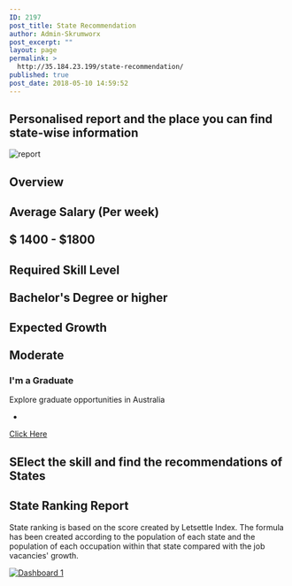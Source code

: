 ```yaml
---
ID: 2197
post_title: State Recommendation
author: Admin-Skrumworx
post_excerpt: ""
layout: page
permalink: >
  http://35.184.23.199/state-recommendation/
published: true
post_date: 2018-05-10 14:59:52
---
```

<h2>Personalised report and the place you can find state-wise information</h2>		
										<img src="http://35.184.23.199/wp-content/uploads/elementor/thumbs/report-npz2ptn80yp5c0in6avips3lmqkmwn0gkdqh0q8jr4.png" title="report" alt="report" />											
			<h2>Overview</h2>		
			<h2>Average Salary (Per week)<br><br>$ 1400 - $1800</h2>		
			<h2>Required Skill Level <br><br>Bachelor's Degree or higher</h2>		
			<h2>Expected Growth<br><br>Moderate</h2>		
											<h3>I'm a Graduate</h3>
									Explore graduate opportunities in Australia 							
							<ul>
											<li>
																&nbsp;							
						</li>
									</ul>
									<a href="https://gradaustralia.com.au/search-jobs/areas-of-study/finance-accounting-economics-business-administration" target="_blank">Click Here</a>
			<h2>SElect the skill and find the recommendations of States</h2>		
			<h2>State Ranking Report</h2>		
		<p>State ranking is based on the score created by Letsettle Index. The formula has been created according to the population of each state and the population of each occupation within that state compared with the job vacancies' growth. </p>		
			<noscript><a href='#'><img alt='Dashboard 1 ' src='https:&#47;&#47;public.tableau.com&#47;static&#47;images&#47;Pe&#47;PersonlizedReport&#47;Dashboard1&#47;1_rss.png' style='border: none' /></a></noscript><object class='tableauViz'  style='display:none;'><param name='host_url' value='https%3A%2F%2Fpublic.tableau.com%2F' /> <param name='embed_code_version' value='3' /> <param name='site_root' value='' /><param name='name' value='PersonlizedReport&#47;Dashboard1' /><param name='tabs' value='no' /><param name='toolbar' value='yes' /><param name='static_image' value='https:&#47;&#47;public.tableau.com&#47;static&#47;images&#47;Pe&#47;PersonlizedReport&#47;Dashboard1&#47;1.png' /> <param name='animate_transition' value='yes' /><param name='display_static_image' value='yes' /><param name='display_spinner' value='yes' /><param name='display_overlay' value='yes' /><param name='display_count' value='yes' /></object>